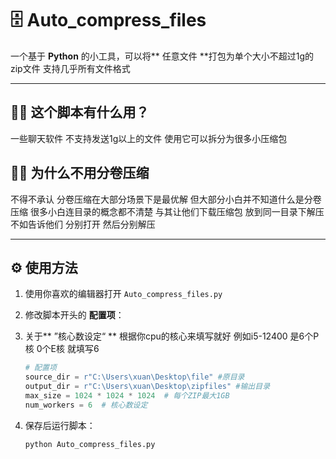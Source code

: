 
# 🗄️ Auto_compress_files

一个基于 **Python** 的小工具，可以将** 任意文件 **打包为单个大小不超过1g的zip文件
支持几乎所有文件格式

---

## 🤷‍♂️ 这个脚本有什么用？

一些聊天软件 不支持发送1g以上的文件 使用它可以拆分为很多小压缩包

## 🤷‍♂️ 为什么不用分卷压缩

不得不承认 分卷压缩在大部分场景下是最优解 但大部分小白并不知道什么是分卷压缩 很多小白连目录的概念都不清楚 与其让他们下载压缩包 放到同一目录下解压 不如告诉他们 分别打开 然后分别解压

---


## ⚙️ 使用方法

1. 使用你喜欢的编辑器打开 `Auto_compress_files.py`
2. 修改脚本开头的 **配置项**：
3. 关于** ”核心数设定“ ** 根据你cpu的核心来填写就好 例如i5-12400 是6个P核 0个E核 就填写6 

   ```python
   # 配置项
   source_dir = r"C:\Users\xuan\Desktop\file" #原目录
   output_dir = r"C:\Users\xuan\Desktop\zipfiles" #输出目录
   max_size = 1024 * 1024 * 1024  # 每个ZIP最大1GB
   num_workers = 6  # 核心数设定
   ```
4. 保存后运行脚本：

   ```bash
   python Auto_compress_files.py
   ```
